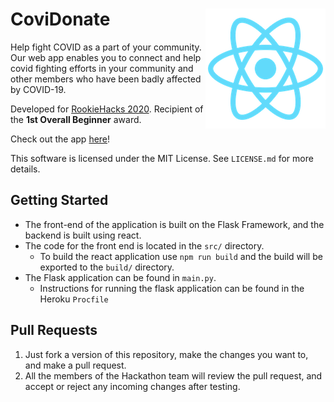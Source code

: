 # CoviDonate <img align="right" alt="CoviDonate" src="./public/logo192.png">

Help fight COVID as a part of your community. Our web app enables you to connect and help covid fighting efforts in your community and other members who have been badly affected by COVID-19. 

Developed for [RookieHacks 2020](https://devpost.com/software/covidonate-gy1cxw). Recipient of the **1st Overall Beginner** award.

Check out the app [here](https://covidonate.herokuapp.com/)!  

This software is licensed under the MIT License. See `LICENSE.md` for more details.

## Getting Started 

* The front-end of the application is built on the Flask Framework, and the backend is built using react.  
* The code for the front end is located in the `src/` directory.
  * To build the react application use `npm run build` and the build will be exported to the `build/` directory.
* The Flask application can be found in `main.py`.
  * Instructions for running the flask application can be found in the Heroku `Procfile`

## Pull Requests

1. Just fork a version of this repository, make the changes you want to, and make a pull request.  
2. All the members of the Hackathon team will review the pull request, and accept or reject any incoming changes after testing.  

